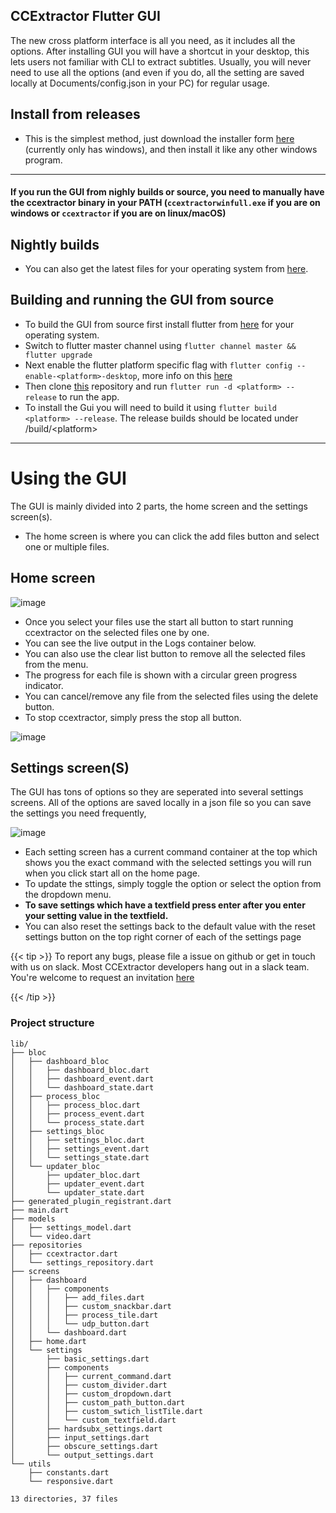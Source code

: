 ## CCExtractor Flutter GUI 

The new cross platform interface is all you need, as it includes all the options. After installing GUI you will have a shortcut in your desktop, this lets users not familiar with CLI to extract subtitles.
Usually, you will never need to use all the options (and even if you do, all the setting are saved locally at Documents/config.json in your PC) for regular usage.

## Install from releases 
- This is the simplest method, just download the installer form [here](https://github.com/CCExtractor/ccextractor/releases) (currently only has windows), and then install it like any other windows program.

--- 


#### If you run the GUI from nighly builds or source, you need to manually have the ccextractor binary in your PATH (`ccextractorwinfull.exe` if you are on windows or `ccextractor` if you are on linux/macOS)


## Nightly builds
- You can also get the latest files for your operating system from [here](https://nightly.link/CCExtractor/ccextractorfluttergui/workflows/create_artifacts/master).

## Building and running the GUI from source
- To build the GUI from source first install flutter from [here](https://flutter.dev/docs/get-started/install) for your operating system.
- Switch to flutter master channel using `flutter channel master && flutter upgrade`
- Next enable the flutter platform specific flag with `flutter config --enable-<platform>-desktop`, more info on this [here](https://flutter.dev/desktop)
- Then clone [this](https://github.com/CCExtractor/ccextractorfluttergui) repository and run `flutter run -d <platform> --release` to run the app. 
- To install the Gui you will need to build it using `flutter build <platform> --release`. The release builds should be located under /build/\<platform> 

--- 
# Using the GUI

The GUI is mainly divided into 2 parts, the home screen and the settings screen(s). 

- The home screen is where you can click the add files button and select one or multiple files. 


## Home screen
![image](https://ccextractor.org/images/flutter_gui/addfiles.png)

- Once you select your files use the start all button to start running ccextractor on the selected files one by one. 
- You can see the live output in the Logs container below. 
- You can also use the clear list button to remove all the selected files from the menu. 
- The progress for each file is shown with a circular green progress indicator. 
- You can cancel/remove any file from the selected files using the delete button. 
- To stop ccextractor, simply press the stop all button.

![image](https://ccextractor.org/images/flutter_gui/ccxrunning.png)

## Settings screen(S)

The GUI has tons of options so they are seperated into several settings screens. All of the options are saved locally in a json file so you can save the settings you need frequently,

![image](https://ccextractor.org/images/flutter_gui/settings.png)


- Each setting screen has a current command container at the top which shows you the exact command with the selected settings you will run when you click start all on the home page. 
- To update the sttings, simply toggle the option or select the option from the dropdown menu. 
- **To save settings which have a textfield press enter after you enter your setting value in the textfield.** 
- You can also reset the settings back to the default value with the reset settings button on the top right corner of each of the settings page


{{< tip >}}
To report any bugs, please file a issue on github or get in touch with us on slack. Most CCExtractor developers hang out in a slack team. You're welcome to request an invitation [here](/public/general/support/)

{{< /tip >}}

### Project structure
```
lib/
├── bloc
│   ├── dashboard_bloc
│   │   ├── dashboard_bloc.dart
│   │   ├── dashboard_event.dart
│   │   └── dashboard_state.dart
│   ├── process_bloc
│   │   ├── process_bloc.dart
│   │   ├── process_event.dart
│   │   └── process_state.dart
│   ├── settings_bloc
│   │   ├── settings_bloc.dart
│   │   ├── settings_event.dart
│   │   └── settings_state.dart
│   └── updater_bloc
│       ├── updater_bloc.dart
│       ├── updater_event.dart
│       └── updater_state.dart
├── generated_plugin_registrant.dart
├── main.dart
├── models
│   ├── settings_model.dart
│   └── video.dart
├── repositories
│   ├── ccextractor.dart
│   └── settings_repository.dart
├── screens
│   ├── dashboard
│   │   ├── components
│   │   │   ├── add_files.dart
│   │   │   ├── custom_snackbar.dart
│   │   │   ├── process_tile.dart
│   │   │   └── udp_button.dart
│   │   └── dashboard.dart
│   ├── home.dart
│   └── settings
│       ├── basic_settings.dart
│       ├── components
│       │   ├── current_command.dart
│       │   ├── custom_divider.dart
│       │   ├── custom_dropdown.dart
│       │   ├── custom_path_button.dart
│       │   ├── custom_swtich_listTile.dart
│       │   └── custom_textfield.dart
│       ├── hardsubx_settings.dart
│       ├── input_settings.dart
│       ├── obscure_settings.dart
│       └── output_settings.dart
└── utils
    ├── constants.dart
    └── responsive.dart

13 directories, 37 files
```
